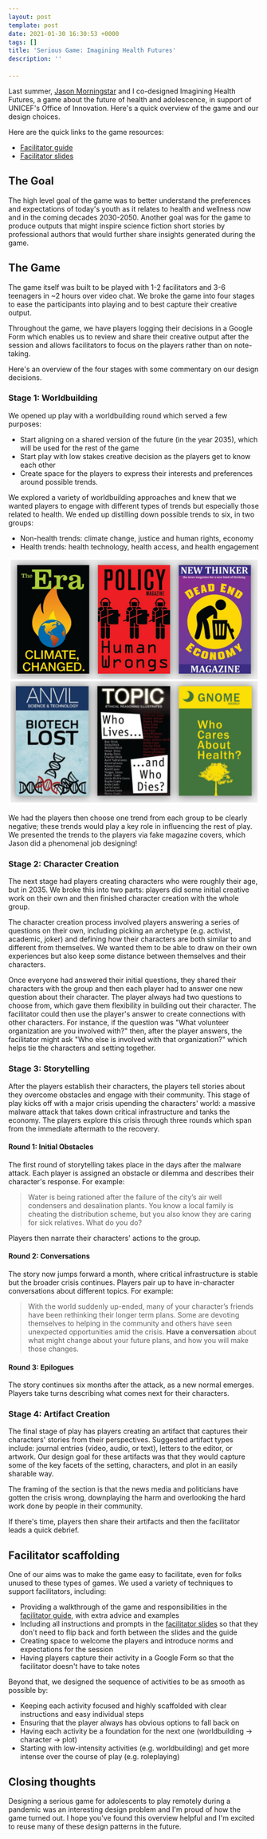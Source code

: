 ```yaml
---
layout: post
template: post
date: 2021-01-30 16:30:53 +0000
tags: []
title: 'Serious Game: Imagining Health Futures'
description: ''

---
```

Last summer, [Jason Morningstar](https://bullypulpitgames.com/about/jason/) and I co-designed Imagining Health Futures, a game about the future of health and adolescence, in support of UNICEF's Office of Innovation. Here's a quick overview of the game and our design choices.

Here are the quick links to the game resources:

* [Facilitator guide](https://drive.google.com/file/d/1ZWTMnG3gqjG2R2Mc95uodPoNo-GnNR5V/view?usp=sharing)
* [Facilitator slides](https://docs.google.com/presentation/d/11cUVWaS8WhEmfNyv71km_UUzb89Yg9E6dduEX4yscIk/edit?usp=sharing)

## The Goal

The high level goal of the game was to better understand the preferences and expectations of today's youth as it relates to health and wellness now and in the coming decades 2030-2050. Another goal was for the game to produce outputs that might inspire science fiction short stories by professional authors that would further share insights generated during the game.

## The Game

The game itself was built to be played with 1-2 facilitators and 3-6 teenagers in \~2 hours over video chat. We broke the game into four stages to ease the participants into playing and to best capture their creative output.

Throughout the game, we have players logging their decisions in a Google Form which enables us to review and share their creative output after the session and allows facilitators to focus on the players rather than on note-taking.

Here's an overview of the four stages with some commentary on our design decisions.

### Stage 1: Worldbuilding

We opened up play with a worldbuilding round which served a few purposes:

* Start aligning on a shared version of the future (in the year 2035), which will be used for the rest of the game
* Start play with low stakes creative decision as the players get to know each other
* Create space for the players to express their interests and preferences around possible trends.

We explored a variety of worldbuilding approaches and knew that we wanted players to engage with different types of trends but especially those related to health. We ended up distilling down possible trends to six, in two groups:

* Non-health trends: climate change, justice and human rights, economy
* Health trends: health technology, health access, and health engagement

![6 magazine covers of different futures, focused on economic, health, climate, and justice trends](/images/2020-12-15.png)

We had the players then choose one trend from each group to be clearly negative; these trends would play a key role in influencing the rest of play. We presented the trends to the players via fake magazine covers, which Jason did a phenomenal job designing!

### Stage 2: Character Creation

The next stage had players creating characters who were roughly their age, but in 2035. We broke this into two parts: players did some initial creative work on their own and then finished character creation with the whole group.

The character creation process involved players answering a series of questions on their own, including picking an archetype (e.g. activist, academic, joker) and defining how their characters are both similar to and different from themselves. We wanted them to be able to draw on their own experiences but also keep some distance between themselves and their characters.

Once everyone had answered their initial questions, they shared their characters with the group and then each player had to answer one new question about their character. The player always had two questions to choose from, which gave them flexibility in building out their character. The facilitator could then use the player's answer to create connections with other characters. For instance, if the question was "What volunteer organization are you involved with?" then, after the player answers, the facilitator might ask "Who else is involved with that organization?" which helps tie the characters and setting together.

### Stage 3: Storytelling

After the players establish their characters, the players tell stories about they overcome obstacles and engage with their community. This stage of play kicks off with a major crisis upending the characters' world: a massive malware attack that takes down critical infrastructure and tanks the economy. The players explore this crisis through three rounds which span from the immediate aftermath to the recovery.

#### Round 1: Initial Obstacles

The first round of storytelling takes place in the days after the malware attack. Each player is assigned an obstacle or dilemma and describes their character's response. For example:

> Water is being rationed after the failure of the city’s air well condensers and desalination plants. You know a local family is cheating the distribution scheme, but you also know they are caring for sick relatives. What do you do?

Players then narrate their characters' actions to the group.

#### Round 2: Conversations

The story now jumps forward a month, where critical infrastructure is stable but the broader crisis continues. Players pair up to have in-character conversations about different topics. For example:

> With the world suddenly up-ended, many of your character’s friends have been rethinking their longer term plans. Some are devoting themselves to helping in the community and others have seen unexpected opportunities amid the crisis. **Have a conversation** about what might change about your future plans, and how you will make those changes.

#### Round 3: Epilogues

The story continues six months after the attack, as a new normal emerges. Players take turns describing what comes next for their characters.

### Stage 4: Artifact Creation

The final stage of play has players creating an artifact that captures their characters' stories from their perspectives. Suggested artifact types include: journal entries (video, audio, or text), letters to the editor, or artwork. Our design goal for these artifacts was that they would capture some of the key facets of the setting, characters, and plot in an easily sharable way.

The framing of the section is that the news media and politicians have gotten the crisis wrong, downplaying the harm and overlooking the hard work done by people in their community.

If there's time, players then share their artifacts and then the facilitator leads a quick debrief.

## Facilitator scaffolding

One of our aims was to make the game easy to facilitate, even for folks unused to these types of games. We used a variety of techniques to support facilitators, including:

* Providing a walkthrough of the game and responsibilities in the [facilitator guide](https://drive.google.com/file/d/1ZWTMnG3gqjG2R2Mc95uodPoNo-GnNR5V/view?usp=sharing), with extra advice and examples
* Including all instructions and prompts in the [facilitator slides](https://docs.google.com/presentation/d/11cUVWaS8WhEmfNyv71km_UUzb89Yg9E6dduEX4yscIk/edit?usp=sharing) so that they don't need to flip back and forth between the slides and the guide
* Creating space to welcome the players and introduce norms and expectations for the session
* Having players capture their activity in a Google Form so that the facilitator doesn't have to take notes

Beyond that, we designed the sequence of activities to be as smooth as possible by:

* Keeping each activity focused and highly scaffolded with clear instructions and easy individual steps
* Ensuring that the player always has obvious options to fall back on
* Having each activity be a foundation for the next one (worldbuilding -> character -> plot)
* Starting with low-intensity activities (e.g. worldbuilding) and get more intense over the course of play (e.g. roleplaying)

## Closing thoughts

Designing a serious game for adolescents to play remotely during a pandemic was an interesting design problem and I'm proud of how the game turned out. I hope you've found this overview helpful and I'm excited to reuse many of these design patterns in the future.